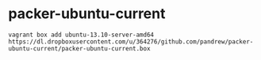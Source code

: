 # packer-ubuntu-current

```
vagrant box add ubuntu-13.10-server-amd64 https://dl.dropboxusercontent.com/u/364276/github.com/pandrew/packer-ubuntu-current/packer-ubuntu-current.box
```
